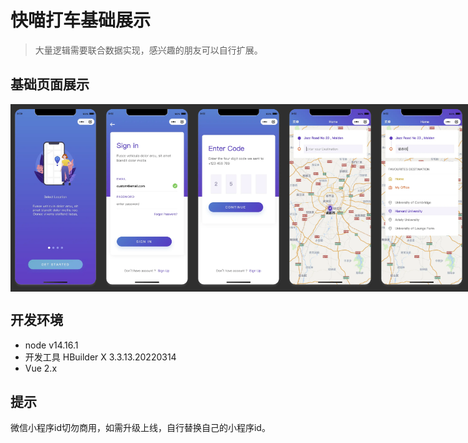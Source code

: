 <!--
 * @Descripttion: your project
 * @version: 0.0.0
 * @Author: Minyoung
 * @Date: 2022-05-10 08:56:56
 * @LastEditors: Minyoung
 * @LastEditTime: 2022-05-10 09:29:43
-->
# 快喵打车基础展示
> 大量逻辑需要联合数据实现，感兴趣的朋友可以自行扩展。

## 基础页面展示
<div style="display:flex;flex-warp:warp;">
  <img src="./doc/10.png.webp" height="300px">
  <img src="./doc/9.png.webp" height="300px">
  <img src="./doc/8.png.webp" height="300px">
  <img src="./doc/7.png.webp" height="300px">
  <img src="./doc/6.png.webp" height="300px">
  <img src="./doc/5.png.webp" height="300px">
  <img src="./doc/4.png.webp" height="300px">
  <img src="./doc/3.png.webp" height="300px">
  <img src="./doc/2.png.webp" height="300px">
  <img src="./doc/1.png.webp" height="300px">
</div>


## 开发环境
+ node v14.16.1
+ 开发工具 HBuilder X 3.3.13.20220314
+ Vue 2.x

## 提示
微信小程序id切勿商用，如需升级上线，自行替换自己的小程序id。